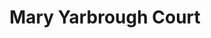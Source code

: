 ---
categories:
- '2010'
events:
- audio_id: null
  building: Mary Yarbrough Court
  categories: mary-yarbrough-court
  description: This walking tour of the campus has highlighted locations of significance
    in the lives and experiences of African American students and the larger community.
    These tours have been held every semester since then, and they are co-sponsored
    by the NCSU Libraries and the African American Cultural Center.
  event_decade: '2010'
  event_id: '41'
  excerpt: This walking tour of the campus has highlighted locations of significance
    in the lives and experiences of African American students and the larger community.
    These tours have been held every semester since then, and they are co-sponsored
    by the NCSU Libraries and the African American Cultural Center.
  iiif_crop: null
  image id (orig): mc00336_Yarbrough-Court-2-May-2009
  image_caption: null
  image_id: mc00336_Yarbrough-Court-2-May-2009
  image_type: null
  redirect_from: null
  start_date: 01/01/2011
  title: First Red, White & Black tour
  year: '2011'
lat: '35.785682'
layout: post
lng: '-78.664892'
order: 28
permalink: places/mary-yarbrough-court/
place: mary-yarbrough-court
title: Mary Yarbrough Court

---